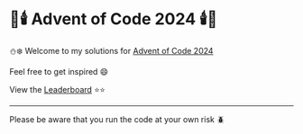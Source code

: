 # :christmas_tree::candle: Advent of Code 2024 :candle::christmas_tree:

:snowman::snowflake: Welcome to my solutions for [Advent of Code 2024](https://adventofcode.com/2024)

Feel free to get inspired 😄

View the [Leaderboard](https://adventofcode.com/2024/leaderboard/private/view/3420773) :star::star:


---
Please be aware that you run the code at your own risk :beetle:
